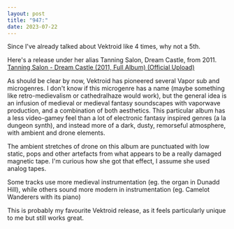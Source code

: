 ```yaml
---
layout: post
title: "947:"
date: 2023-07-22
---
```


Since I've already talked about Vektroid like 4 times, why not a 5th.

Here's a release under her alias Tanning Salon, Dream Castle, from 2011\.  
[Tanning Salon \- Dream Castle (2011, Full Album) (Official Upload)](https://youtu.be/cGbgb7LESDg)

As should be clear by now, Vektroid has pioneered several Vapor sub and microgenres. I don't know if this microgenre has a name (maybe something like retro-medievalism or cathedralhaze would work), but the general idea is an infusion of medieval or medieval fantasy soundscapes with vaporwave production, and a combination of both aesthetics. This particular album has a less video-gamey feel than a lot of electronic fantasy inspired genres (a la dungeon synth), and instead more of a dark, dusty, remorseful atmosphere, with ambient and drone elements.

The ambient stretches of drone on this album are punctuated with low static, pops and other artefacts from what appears to be a really damaged magnetic tape. I'm curious how she got that effect, I assume she used analog tapes.

Some tracks use more medieval instrumentation (eg. the organ in Dunadd Hill), while others sound more modern in instrumentation (eg. Camelot Wanderers with its piano)

This is probably my favourite Vektroid release, as it feels particularly unique to me but still works great.
